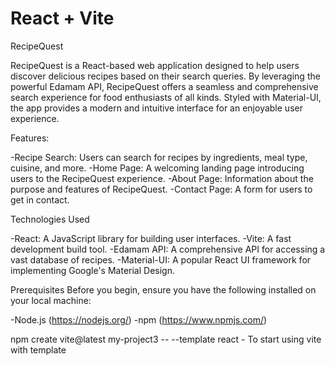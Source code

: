 # React + Vite

RecipeQuest

RecipeQuest is a React-based web application designed to help users discover delicious recipes based on their search queries. By leveraging the powerful Edamam API, RecipeQuest offers a seamless and comprehensive search experience for food enthusiasts of all kinds. Styled with Material-UI, the app provides a modern and intuitive interface for an enjoyable user experience.

Features:

-Recipe Search: Users can search for recipes by ingredients, meal type, cuisine, and more.
-Home Page: A welcoming landing page introducing users to the RecipeQuest experience.
-About Page: Information about the purpose and features of RecipeQuest.
-Contact Page: A form for users to get in contact.

Technologies Used

-React: A JavaScript library for building user interfaces.
-Vite: A fast development build tool.
-Edamam API: A comprehensive API for accessing a vast database of recipes.
-Material-UI: A popular React UI framework for implementing Google's Material Design.

Prerequisites
Before you begin, ensure you have the following installed on your local machine:

-Node.js (https://nodejs.org/)
-npm (https://www.npmjs.com/)

npm create vite@latest my-project3 -- --template react - To start using vite with template
